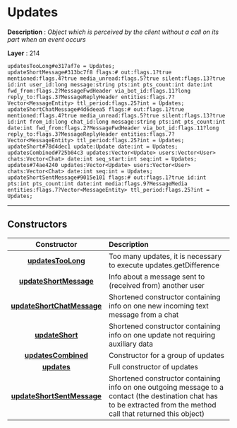 # Updates

**Description** : *Object which is perceived by the client without a call on its part when an event occurs*

**Layer** : 214

```tl
updatesTooLong#e317af7e = Updates;
updateShortMessage#313bc7f8 flags:# out:flags.1?true mentioned:flags.4?true media_unread:flags.5?true silent:flags.13?true id:int user_id:long message:string pts:int pts_count:int date:int fwd_from:flags.2?MessageFwdHeader via_bot_id:flags.11?long reply_to:flags.3?MessageReplyHeader entities:flags.7?Vector<MessageEntity> ttl_period:flags.25?int = Updates;
updateShortChatMessage#4d6deea5 flags:# out:flags.1?true mentioned:flags.4?true media_unread:flags.5?true silent:flags.13?true id:int from_id:long chat_id:long message:string pts:int pts_count:int date:int fwd_from:flags.2?MessageFwdHeader via_bot_id:flags.11?long reply_to:flags.3?MessageReplyHeader entities:flags.7?Vector<MessageEntity> ttl_period:flags.25?int = Updates;
updateShort#78d4dec1 update:Update date:int = Updates;
updatesCombined#725b04c3 updates:Vector<Update> users:Vector<User> chats:Vector<Chat> date:int seq_start:int seq:int = Updates;
updates#74ae4240 updates:Vector<Update> users:Vector<User> chats:Vector<Chat> date:int seq:int = Updates;
updateShortSentMessage#9015e101 flags:# out:flags.1?true id:int pts:int pts_count:int date:int media:flags.9?MessageMedia entities:flags.7?Vector<MessageEntity> ttl_period:flags.25?int = Updates;
```

---

## Constructors

| Constructor | Description |
| :---: | :--- |
| [**updatesTooLong**](constructor/updatesTooLong) | Too many updates, it is necessary to execute updates.getDifference |
| [**updateShortMessage**](constructor/updateShortMessage) | Info about a message sent to (received from) another user |
| [**updateShortChatMessage**](constructor/updateShortChatMessage) | Shortened constructor containing info on one new incoming text message from a chat |
| [**updateShort**](constructor/updateShort) | Shortened constructor containing info on one update not requiring auxiliary data |
| [**updatesCombined**](constructor/updatesCombined) | Constructor for a group of updates |
| [**updates**](constructor/updates) | Full constructor of updates |
| [**updateShortSentMessage**](constructor/updateShortSentMessage) | Shortened constructor containing info on one outgoing message to a contact (the destination chat has to be extracted from the method call that returned this object) |